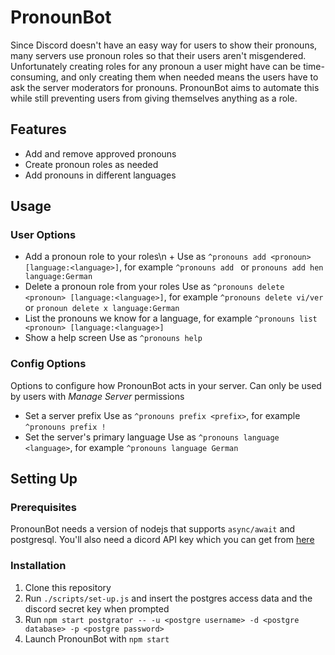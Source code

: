 # PronounBot

Since Discord doesn't have an easy way for users to show their
pronouns, many servers use pronoun roles so that their users aren't
misgendered. Unfortunately creating roles for any pronoun a user might
have can be time-consuming, and only creating them when needed means
the users have to ask the server moderators for pronouns. PronounBot
aims to automate this while still preventing users from giving
themselves anything as a role.

## Features

- Add and remove approved pronouns
- Create pronoun roles as needed
- Add pronouns in different languages


## Usage

### User Options
* Add a pronoun role to your roles\n + Use as `^pronouns add <pronoun>
  [language:<language>]`, for example `^pronouns add ` or `pronouns
  add hen language:German`
* Delete a pronoun role from your roles Use as `^pronouns delete
  <pronoun> [language:<language>]`, for example `^pronouns delete
  vi/ver` or `pronoun delete x language:German`
* List the pronouns we know for a language, for example `^pronouns
 list <pronoun> [language:<language>]`
* Show a help screen
  Use as `^pronouns help`

### Config Options

Options to configure how PronounBot acts in your server. Can only be
used by users with *Manage Server* permissions

* Set a server prefix Use as `^pronouns prefix <prefix>`, for example
  `^pronouns prefix !`
* Set the server's primary language Use as `^pronouns language
  <language>`, for example `^pronouns language German`

## Setting Up

### Prerequisites

PronounBot needs a version of nodejs that supports `async/await` and
postgresql. You'll also need a dicord API key which you can get from
[here](https://discordapp.com/developers/applications/)

### Installation

1. Clone this repository
2. Run `./scripts/set-up.js` and insert the postgres access data and
   the discord secret key when prompted
3. Run `npm start postgrator -- -u <postgre username> -d <postgre database> -p <postgre password>`
4. Launch PronounBot with `npm start`

